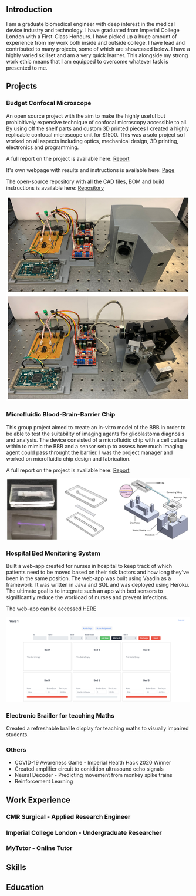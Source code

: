 ## Introduction

I am a graduate biomedical engineer with deep interest in the medical device industry and technology. I have graduated from Imperial College London with a First-Class Honours. I have picked up a huge amount of experience from my work both inside and outside college. I have lead and contributed to many projects, some of which are showcased below. I have a highly varied skillset and am a very quick learner. This alongside my strong work ethic means that I am equipped to overcome whatever task is presented to me.

## Projects

### Budget Confocal Microscope

An open source project with the aim to make the highly useful but prohibitively expensive technique of confocal microscopy accessible to all. By using off the shelf parts and custom 3D printed pieces I created a highly replicable confocal microscope unit for £1500. This was a solo project so I worked on all aspects including optics, mechanical design, 3D printing, electronics and programming.

A full report on the project is available here: 
<a href="/Docs/FYP_Final_Report_Compressed.pdf" target="_blank">Report</a>

It's own webpage with results and instructions is available here: [Page](https://callantme.github.io/LowCostConfocal/)

The open-source repository with all the CAD files, BOM and build instructions is available here: [Repository](https://github.com/CallanTME/LowCostConfocal)

<img src="/Docs/MicroscopePics.jpeg" alt="ConfocalSystem" title="Confocal System" width="500"/> 

### Microfluidic Blood-Brain-Barrier Chip

This group project aimed to create an in-vitro model of the BBB in order to be able to test the suitability of imaging agents for glioblastoma diagnosis and analysis. The device consisted of a microfluidic chip with a cell culture within to mimic the BBB and a sensor setup to assess how much imaging agent could pass throught the barrier. I was the project manager and worked on microfluidic chip design and fabrication.

A full report on the project is available here:
<a href="/Docs/FinalReport.pdf" target="_blank">Report</a>

<img src="/Docs/ChipPics.jpeg" alt="ChipPics" title="BBB Chip Demo" width="500"/> 

### Hospital Bed Monitoring System

Built a web-app created for nurses in hospital to keep track of which patients need to be moved based on their risk factors and how long they've been in the same position. The web-app was built using Vaadin as a framework. It was written in Java and SQL and was deployed using Heroku. The ultimate goal is to integrate such an app with bed sensors to significantly reduce the workload of nurses and prevent infections.

The web-app can be accessed [HERE](https://postureapp.herokuapp.com/login)

<img src="/Docs/PostureAppDemo.png" alt="PostureAppDemo" title="Posture App Demo" width="500"/> 

### Electronic Brailler for teaching Maths

Created a refreshable braille display for teaching maths to visually impaired students. 

### Others

- COVID-19 Awareness Game - Imperial Health Hack 2020 Winner
- Created amplifier circuit to conidition ultrasound echo signals
- Neural Decoder - Predicting movement from monkey spike trains
- Reinforcement Learning


## Work Experience

### CMR Surgical - Applied Research Engineer

### Imperial College London - Undergraduate Researcher

### MyTutor - Online Tutor

## Skills

## Education




